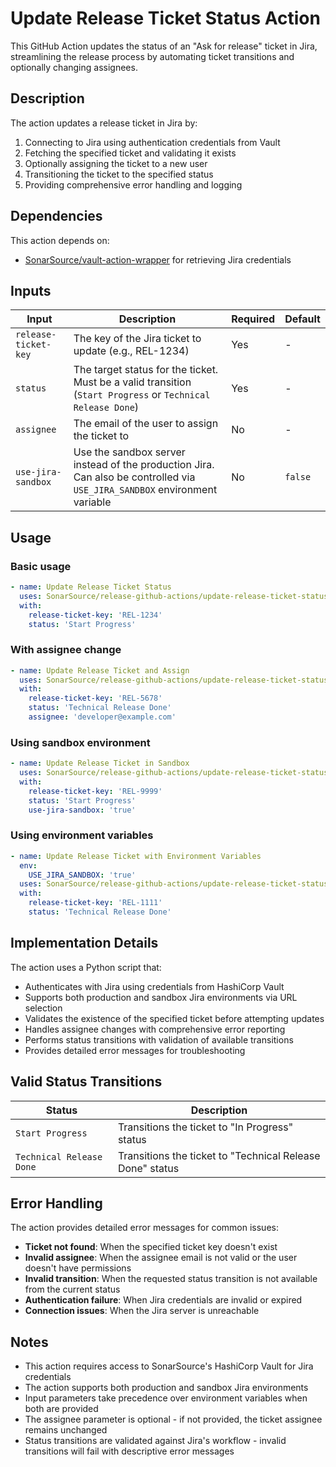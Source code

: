 # Update Release Ticket Status Action

This GitHub Action updates the status of an "Ask for release" ticket in Jira, streamlining the release process by automating ticket transitions and optionally changing assignees.

## Description

The action updates a release ticket in Jira by:
1. Connecting to Jira using authentication credentials from Vault
2. Fetching the specified ticket and validating it exists
3. Optionally assigning the ticket to a new user
4. Transitioning the ticket to the specified status
5. Providing comprehensive error handling and logging

## Dependencies

This action depends on:
- [SonarSource/vault-action-wrapper](https://github.com/SonarSource/vault-action-wrapper) for retrieving Jira credentials

## Inputs

| Input                | Description                                                                                                               | Required | Default |
|----------------------|---------------------------------------------------------------------------------------------------------------------------|----------|---------|
| `release-ticket-key` | The key of the Jira ticket to update (e.g., REL-1234)                                                                     | Yes      | -       |
| `status`             | The target status for the ticket. Must be a valid transition (`Start Progress` or `Technical Release Done`)               | Yes      | -       |
| `assignee`           | The email of the user to assign the ticket to                                                                             | No       | -       |
| `use-jira-sandbox`   | Use the sandbox server instead of the production Jira. Can also be controlled via `USE_JIRA_SANDBOX` environment variable | No       | `false` |

## Usage

### Basic usage

```yaml
- name: Update Release Ticket Status
  uses: SonarSource/release-github-actions/update-release-ticket-status@v1
  with:
    release-ticket-key: 'REL-1234'
    status: 'Start Progress'
```

### With assignee change

```yaml
- name: Update Release Ticket and Assign
  uses: SonarSource/release-github-actions/update-release-ticket-status@v1
  with:
    release-ticket-key: 'REL-5678'
    status: 'Technical Release Done'
    assignee: 'developer@example.com'
```

### Using sandbox environment

```yaml
- name: Update Release Ticket in Sandbox
  uses: SonarSource/release-github-actions/update-release-ticket-status@v1
  with:
    release-ticket-key: 'REL-9999'
    status: 'Start Progress'
    use-jira-sandbox: 'true'
```

### Using environment variables

```yaml
- name: Update Release Ticket with Environment Variables
  env:
    USE_JIRA_SANDBOX: 'true'
  uses: SonarSource/release-github-actions/update-release-ticket-status@v1
  with:
    release-ticket-key: 'REL-1111'
    status: 'Technical Release Done'
```
## Implementation Details

The action uses a Python script that:
- Authenticates with Jira using credentials from HashiCorp Vault
- Supports both production and sandbox Jira environments via URL selection
- Validates the existence of the specified ticket before attempting updates
- Handles assignee changes with comprehensive error reporting
- Performs status transitions with validation of available transitions
- Provides detailed error messages for troubleshooting

## Valid Status Transitions

| Status                   | Description                                               |
|--------------------------|-----------------------------------------------------------|
| `Start Progress`         | Transitions the ticket to "In Progress" status            |
| `Technical Release Done` | Transitions the ticket to "Technical Release Done" status |

## Error Handling

The action provides detailed error messages for common issues:
- **Ticket not found**: When the specified ticket key doesn't exist
- **Invalid assignee**: When the assignee email is not valid or the user doesn't have permissions
- **Invalid transition**: When the requested status transition is not available from the current status
- **Authentication failure**: When Jira credentials are invalid or expired
- **Connection issues**: When the Jira server is unreachable

## Notes

- This action requires access to SonarSource's HashiCorp Vault for Jira credentials
- The action supports both production and sandbox Jira environments
- Input parameters take precedence over environment variables when both are provided
- The assignee parameter is optional - if not provided, the ticket assignee remains unchanged
- Status transitions are validated against Jira's workflow - invalid transitions will fail with descriptive error messages
